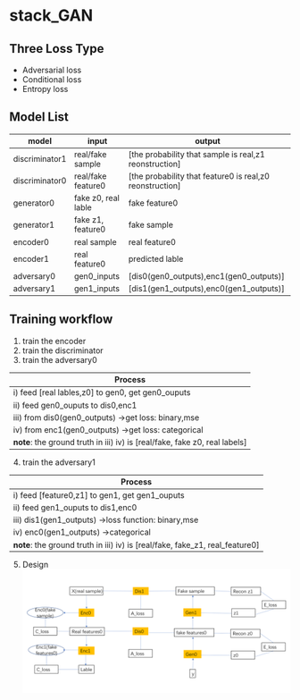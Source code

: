 # stack_GAN
## Three Loss Type
 - Adversarial loss
 - Conditional loss
 - Entropy loss

## Model List
| model|input|output|
|--|--|--|
| discriminator1|real/fake sample|[the probability that sample is real,z1 reonstruction] 
| discriminator0|real/fake feature0|[the probability that feature0 is real,z0 reonstruction] 
| generator0| fake z0, real lable|  fake feature0
| generator1| fake z1, feature0|  fake sample
| encoder0| real sample| real feature0
| encoder1| real feature0|predicted lable
| adversary0| gen0_inputs|[dis0(gen0_outputs),enc1(gen0_outputs)]
| adversary1| gen1_inputs|[dis1(gen1_outputs),enc0(gen1_outputs)]
## Training workflow
1. train the encoder
2. train the discriminator
3. train the adversary0

|Process|  
|--|
|  i) feed [real lables,z0] to gen0, get gen0_ouputs|
|ii) feed gen0_ouputs to dis0,enc1|
|iii) from dis0(gen0_outputs) ->get loss: binary,mse|
|iv) from enc1(gen0_outputs) ->get loss: categorical|
|**note**: the ground truth in iii) iv) is [real/fake, fake z0, real labels]|

4. train the adversary1

|Process|  
|--|
|i)  feed [feature0,z1] to gen1, get gen1_ouputs|
|ii) feed gen1_ouputs to dis1,enc0|
|iii) dis1(gen1_outputs) ->loss function: binary,mse|
|iv) enc0(gen1_outputs) ->categorical|
|**note**: the ground truth in iii) iv) is [real/fake, fake_z1, real_feature0]|


5. Design
![img1](./design.png)
